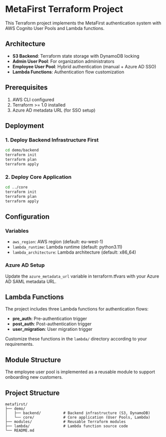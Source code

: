 # MetaFirst Terraform Project

This Terraform project implements the MetaFirst authentication system with AWS Cognito User Pools and Lambda functions.

## Architecture

- **S3 Backend**: Terraform state storage with DynamoDB locking
- **Admin User Pool**: For organization administrators
- **Employee User Pool**: Hybrid authentication (manual + Azure AD SSO)
- **Lambda Functions**: Authentication flow customization

## Prerequisites

1. AWS CLI configured
2. Terraform >= 1.0 installed
3. Azure AD metadata URL (for SSO setup)

## Deployment

### 1. Deploy Backend Infrastructure First

```bash
cd demo/backend
terraform init
terraform plan 
terraform apply
```

### 2. Deploy Core Application

```bash
cd ../core
terraform init
terraform plan 
terraform apply
```

## Configuration

### Variables
- `aws_region`: AWS region (default: eu-west-1)
- `lambda_runtime`: Lambda runtime (default: python3.11)
- `lambda_architecture`: Lambda architecture (default: x86_64)

### Azure AD Setup
Update the `azure_metadata_url` variable in terraform.tfvars with your Azure AD SAML metadata URL.

## Lambda Functions

The project includes three Lambda functions for authentication flows:
- **pre_auth**: Pre-authentication trigger
- **post_auth**: Post-authentication trigger  
- **user_migration**: User migration trigger

Customize these functions in the `lambda/` directory according to your requirements.

## Module Structure

The employee user pool is implemented as a reusable module to support onboarding new customers.

## Project Structure

```
metafirst/
├── demo/
│   ├── backend/          # Backend infrastructure (S3, DynamoDB)
│   └── core/             # Core application (User Pools, Lambda)
├── modules/              # Reusable Terraform modules
├── lambda/               # Lambda function source code
└── README.md
```

